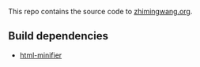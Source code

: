 This repo contains the source code to [zhimingwang.org](https://zhimingwang.org).

## Build dependencies

- [html-minifier](https://github.com/kangax/html-minifier)
